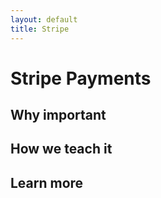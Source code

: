```yaml
---
layout: default
title: Stripe
---
```


Stripe Payments
===



Why important
---



How we teach it
---


Learn more
---


